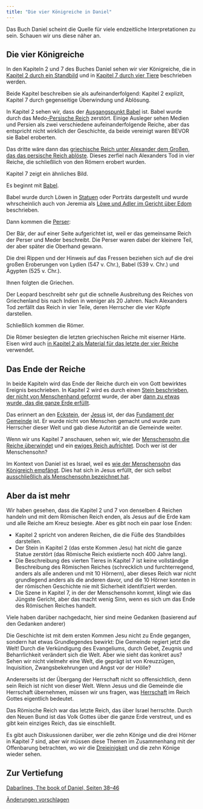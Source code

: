 ```yaml
---
title: "Die vier Königreiche in Daniel"
---
```



Das Buch Daniel scheint die Quelle für viele endzeitliche Interpretationen zu sein. Schauen wir uns diese näher an.


## Die vier Königreiche

<a name="c9a9"></a>
In den Kapiteln 2 und 7 des Buches Daniel sehen wir vier Königreiche, die in [Kapitel 2 durch ein Standbild](https://www.bibleserver.com/SLT/Daniel2) und in [Kapitel 7 durch vier Tiere](https://www.bibleserver.com/SLT/Daniel7) beschrieben werden.

Beide Kapitel beschreiben sie als aufeinanderfolgend: Kapitel 2 explizit, Kapitel 7 durch gegenseitige Überwindung und Ablösung.

In Kapitel 2 sehen wir, dass der [Ausgangspunkt Babel](https://www.bibleserver.com/SLT/Daniel2%2C37-38) ist. Babel wurde durch das Medo[-Persische Reich](https://www.bibleserver.com/SLT/Daniel5%2C30) zerstört. Einige Ausleger sehen Medien und Persien als zwei verschiedene aufeinanderfolgende Reiche, aber das entspricht nicht wirklich der Geschichte, da beide vereinigt waren BEVOR sie Babel eroberten.

Das dritte wäre dann das [griechische Reich unter Alexander dem Großen, das das persische Reich ablöste](https://www.bibleserver.com/SLT/Daniel8%2C19-21). Dieses zerfiel nach Alexanders Tod in vier Reiche, die schließlich von den Römern erobert wurden.

Kapitel 7 zeigt ein ähnliches Bild.

Es beginnt mit [Babel](https://www.bibleserver.com/SLT/Daniel7%2C3-4).

Babel wurde durch Löwen in [Statuen](https://en.m.wikipedia.org/wiki/Lion_of_Babylon) oder Porträts dargestellt und wurde whrscheinlich auch von Jeremia als [Löwe und Adler im Gericht über Edom](https://www.bibleserver.com/SLT/Jeremia49%2C19-22) beschrieben.

Dann kommen die [Perser](https://www.bibleserver.com/SLT/Daniel7%2C5):

Der Bär, der auf einer Seite aufgerichtet ist, weil er das gemeinsame Reich der Perser und Meder beschreibt. Die Perser waren dabei der kleinere Teil, der aber später die Oberhand gewann.

Die drei Rippen und der Hinweis auf das Fressen beziehen sich auf die drei großen Eroberungen von Lydien (547 v. Chr.), Babel (539 v. Chr.) und Ägypten (525 v. Chr.).

Ihnen folgten die Griechen.

Der Leopard beschreibt sehr gut die schnelle Ausbreitung des Reiches von Griechenland bis nach Indien in weniger als 20 Jahren. Nach Alexanders Tod zerfällt das Reich in vier Teile, deren Herrscher die vier Köpfe darstellen.

Schließlich kommen die Römer.

Die Römer besiegten die letzten griechischen Reiche mit eiserner Härte. Eisen wird auch [in Kapitel 2 als Material für das letzte der vier Reiche](https://www.bibleserver.com/SLT/Daniel2%2C40) verwendet.


## Das Ende der Reiche

<a name="415e"></a>
In beide Kapiteln wird das Ende der Reiche durch ein von Gott bewirktes Ereignis beschrieben. In Kapitel 2 wird es durch einen [Stein beschrieben, der nicht von Menschenhand geformt](https://www.bibleserver.com/SLT/Daniel2%2C34) wurde, der aber [dann zu etwas wurde, das die ganze Erde erfüllt](https://www.bibleserver.com/SLT/Daniel2%2C35).

Das erinnert an den [Eckstein](https://www.bibleserver.com/SLT/Jesaja28%2C16), der [Jesus](https://www.bibleserver.com/SLT/1.Petrus2%2C4-8) ist, der das [Fundament der Gemeinde](https://www.bibleserver.com/SLT/Epheser2%2C19-22) ist. Er wurde nicht von Menschen gemacht und wurde zum Herrscher dieser Welt und gab diese Autorität an die Gemeinde weiter.

Wenn wir uns Kapitel 7 anschauen, sehen wir, wie der [Menschensohn die Reiche überwindet](https://www.bibleserver.com/SLT/Daniel7%2C9-12) und ein [ewiges Reich aufrichtet](https://www.bibleserver.com/SLT/Daniel7%2C13-14). Doch wer ist der Menschensohn?

Im Kontext von Daniel ist es Israel, weil es [wie der Menschensohn](https://www.bibleserver.com/SLT/Daniel7%2C14) das [Königreich empfängt](https://www.bibleserver.com/SLT/Daniel7%2C18). Dies hat sich in Jesus erfüllt, der sich selbst [ausschließlich als Menschensohn bezeichnet hat](https://www.bibleserver.com/search/SLT/son%20of%20man).


## Aber da ist mehr

<a name="e6a6"></a>
Wir haben gesehen, dass die Kapitel 2 und 7 von denselben 4 Reichen handeln und mit dem Römischen Reich enden, als Jesus auf die Erde kam und alle Reiche am Kreuz besiegte. Aber es gibt noch ein paar lose Enden:

- Kapitel 2 spricht von anderen Reichen, die die Füße des Standbildes darstellen.
- Der Stein in Kapitel 2 (das erste Kommen Jesu) hat nicht die ganze Statue zerstört (das Römische Reich existierte noch 400 Jahre lang).
- Die Beschreibung des vierten Tieres in Kapitel 7 ist keine vollständige Beschreibung des Römischen Reiches (schrecklich und furchterregend, anders als alle anderen und mit 10 Hörnern), aber dieses Reich war nicht grundlegend anders als die anderen davor, und die 10 Hörner konnten in der römischen Geschichte nie mit Sicherheit identifiziert werden.
- Die Szene in Kapitel 7, in der der Menschensohn kommt, klingt wie das Jüngste Gericht, aber das macht wenig Sinn, wenn es sich um das Ende des Römischen Reiches handelt.


Viele haben darüber nachgedacht, hier sind meine Gedanken (basierend auf den Gedanken anderer)

Die Geschichte ist mit dem ersten Kommen Jesu nicht zu Ende gegangen, sondern hat etwas Grundlegendes bewirkt: Die Gemeinde regiert jetzt die Welt! Durch die Verkündigung des Evangeliums, durch Gebet, Zeugnis und Beharrlichkeit verändert sich die Welt. Aber wie sieht das konkret aus? Sehen wir nicht vielmehr eine Welt, die geprägt ist von Kreuzzügen, Inquisition, Zwangsbekehrungen und Angst vor der Hölle?

Andererseits ist der Übergang der Herrschaft nicht so offensichtlich, denn sein Reich ist nicht von dieser Welt. Wenn Jesus und die Gemeinde die Herrschaft übernehmen, müssen wir uns fragen, was [Herrschaft](https://www.bibleserver.com/SLT/Matth%C3%A4us20%2C25-28) im Reich Gottes eigentlich bedeutet.

Das Römische Reich war das letzte Reich, das über Israel herrschte. Durch den Neuen Bund ist das Volk Gottes über die ganze Erde verstreut, und es gibt kein einziges Reich, das sie einschließt.

Es gibt auch Diskussionen darüber, wer die zehn Könige und die drei Hörner in Kapitel 7 sind, aber wir müssen diese Themen im Zusammenhang mit der Offenbarung betrachten, wo wir die [Dreieinigkeit](../../../../content/beasts/expl/the-nature-of-the-beast-in-the-book-of-revelation) und die zehn Könige wieder sehen.

## Zur Vertiefung

[Dabarlines, The book of Daniel, Seiten 38–46](../../../../about/ressources/index.html#dabar_daniel)


[Änderungen vorschlagen](https://github.com/revelation-today/revelation-today/blob/main/exampleSite/content/docs/bible/daniel/expl/the-four-kingdoms-in-daniel.de.md)
